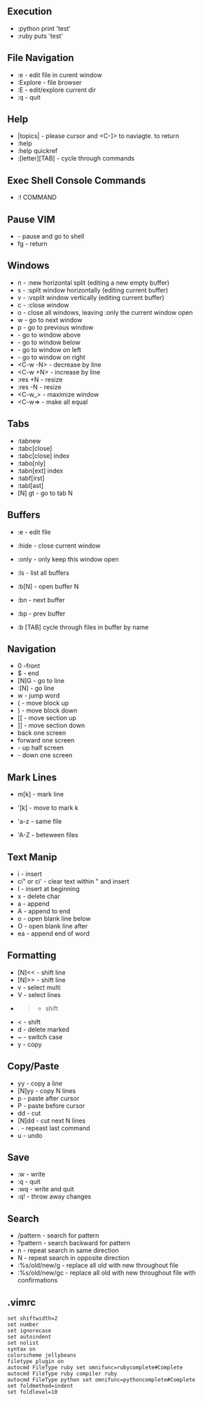 Execution
---------------

- :python print 'test'
- :ruby puts 'test'

File Navigation
---------------

- :e - edit file in curent window
- :Explore - file browser
- :E - edit/explore current dir
- :q - quit

Help
---------------

- |topics| - please cursor and <C-]> to naviagte. <C-t> to return
- :help
- :help quickref
- :[letter][TAB] - cycle through commands

Exec Shell Console Commands
---------------

- :! COMMAND

Pause VIM
---------------

- <C-z> - pause and go to shell
- fg - return 

Windows
---------------

- <C-w>n - :new horizontal split (editing a new empty buffer)
- <C-w>s - :split window horizontally (editing current buffer)
- <C-w>v - :vsplit window vertically (editing current buffer)
- <C-w>c - :close window
- <C-w>o - close all windows, leaving :only the current window open
- <C-w>w - go to next window
- <C-w>p - go to previous window
- <C-w><Up> - go to window above
- <C-w><Down> - go to window below
- <C-w><Left> - go to window on left
- <C-w><Right> - go to window on right
- <C-w -N> - decrease by line
- <C-w +N> - increase by line
- :res +N - resize
- :res -N - resize
- <C-w_> - maximize window
- <C-w=> - make all equal

Tabs
---------------

- :tabnew
- :tabc[close]
- :tabc[close] index
- :tabo[nly]
- :tabn[ext] index
- :tabf[irst]
- :tabl[ast]
- [N] gt - go to tab N

Buffers
---------------

- :e - edit file 

- :hide - close current window
- :only - only keep this window open
- :ls - list all buffers
- :b[N] - open buffer N
- :bn - next buffer
- :bp - prev buffer
- :b [TAB] cycle through files in buffer by name

Navigation
---------------

- 0 -front
- $ - end
- [N]G - go to line
- :[N] - go line
- w - jump word
- ( - move block up
- ) - move block down
- [[ - move section up
- ]] - move section down
- <C-b> back one screen
- <C-f> forward one screen
- <C-u> - up half screen
- <C-d> - down one screen

Mark Lines
---------------

- m[k] - mark line
- '[k] - move to mark k

- 'a-z - same file
- 'A-Z - beteween files

Text Manip
---------------

- i - insert
- ci" or ci' - clear text within " and insert
- I - insert at beginning
- x - delete char
- a - append
- A - append to end
- o - open blank line below
- O - open blank line after
- ea - append end of word

Formatting
---------------

- [N]<< - shift line
- [N]>> - shift line
- v - select multi
- V - select lines
- > - shift
- < - shift
- d - delete marked
- ~ - switch case
- y - copy

Copy/Paste
---------------

- yy - copy a line
- [N]yy - copy N lines
- p - paste after cursor
- P - paste before cursor
- dd - cut
- [N]dd - cut next N lines
- . - repeast last command
- u - undo

Save
---------------

- :w - write
- :q - quit
- :wq - write and quit
- :q! - throw away changes

Search
---------------

- /pattern - search for pattern
- ?pattern - search backward for pattern
- n - repeat search in same direction
- N - repeat search in opposite direction
- :%s/old/new/g - replace all old with new throughout file
- :%s/old/new/gc - replace all old with new throughout file with confirmations

.vimrc
---------------

```
set shiftwidth=2
set number
set ignorecase
set autoindent
set nolist
syntax on
colorscheme jellybeans
filetype plugin on
autocmd FileType ruby set omnifunc=rubycomplete#Complete
autocmd FileType ruby compiler ruby
autocmd FileType python set omnifunc=pythoncomplete#Complete
set foldmethod=indent
set foldlevel=10
```




